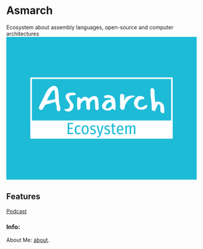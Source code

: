 # Asmarch
Ecosystem about assembly languages, open-source and computer architectures
![asmarch logo](asmarcheco.png "asmarch logo")
## Features
[Podcast](/podcast)
### Info:   
About Me: [about](https://vrstanchev.github.io/vrstanchev).
